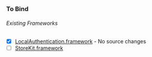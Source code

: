 ### To Bind
###### Existing Frameworks
- [X] [LocalAuthentication.framework](https://github.com/xamarin/xamarin-macios/wiki/LocalAuthentication-iOS-Beta2) - No source changes
- [ ] [StoreKit.framework](https://github.com/xamarin/xamarin-macios/wiki/StoreKit-iOS-Beta2)
